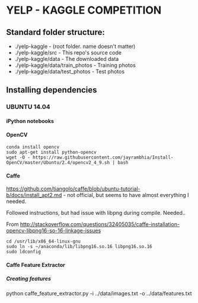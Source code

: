 YELP - KAGGLE COMPETITION
=========================


Standard folder structure:
-------------------------
- ./yelp-kaggle - (root folder. name doesn't matter)
- ./yelp-kaggle/src - This repo's source code
- ./yelp-kaggle/data - The downloaded data
- ./yelp-kaggle/data/train_photos - Training photos
- ./yelp-kaggle/data/test_photos - Test photos

Installing dependencies
-----------------------

### UBUNTU 14.04

#### iPython notebooks




#### OpenCV
```
conda install opencv
sudo apt-get install python-opencv
wget -O - https://raw.githubusercontent.com/jayrambhia/Install-OpenCV/master/Ubuntu/2.4/opencv2_4_9.sh | bash
```

#### Caffe

https://github.com/tiangolo/caffe/blob/ubuntu-tutorial-b/docs/install_apt2.md - not official, but seems to have almost everything I needed.

Followed instructions, but had issue with libpng during compile. Needed..

From http://stackoverflow.com/questions/32405035/caffe-installation-opencv-libpng16-so-16-linkage-issues
```
cd /usr/lib/x86_64-linux-gnu
sudo ln -s ~/anaconda/lib/libpng16.so.16 libpng16.so.16
sudo ldconfig
```
#### Caffe Feature Extractor

##### Creating features
python caffe_feature_extractor.py -i ../data/images.txt -o ../data/features.txt

